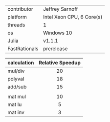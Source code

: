 
|               |                  |
|---------------|------------------|
| contributor   | Jeffrey Sarnoff  |
| platform      | Intel Xeon CPU, 6 Core(s) |
| threads       | 1                |
| os            | Windows 10       |
| Julia         | v1.1.1           |
| FastRationals | prerelease       |

|     calculation        |  Relative Speedup |
|:-----------------------|:-----------------:|
|      mul/div           |       20          |
|      polyval           |       18          |
|      add/sub           |       15          |
|                        |                   |
|      mat mul           |       10          |
|      mat lu            |        5          |
|      mat inv           |        3          |
